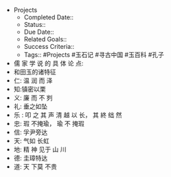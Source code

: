 - Projects
    - Completed Date::
    - Status::
    - Due Date::
    - Related Goals::
    - Success Criteria:: 
    - Tags:: #Projects #玉石记 #寻古中国 #玉百科 #孔子
- 儒 家 学 说 的 具 体 论 点: 
- 和田玉的诸特征 
- 仁: 温 润 而 泽
- 知:镇密以栗
- 义: 廉 而 不 刿 
- 礼: 垂之如坠
- 乐 : 叩 之 其 声 清 越 以 长， 其 終 绌 然 
- 忠: 瑕 不掩瑜， 瑜 不 掩瑕
- 信: 孚尹旁达 
- 天: 气如 长虹
- 地: 精 神 见于 山 川 
- 德: 圭璋特达
- 道: 天 下莫 不贵

